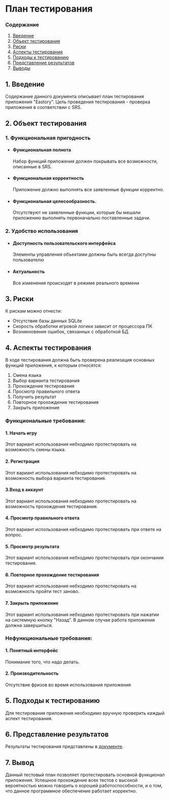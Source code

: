 # План тестирования
 ### Содержание
  1. [Введение](#1)
  2. [Объект тестирования](#2)
  3. [Риски](#3)
  4. [Аспекты тестирования](#4)<br>
  5. [Подходы к тестированию](#5)
  6. [Представление результатов](#6)
  7. [Выводы](#7)
  <a name="1"></a>
 ## 1. Введение
Содержание данного документа описывает план тестирования приложения "Eastory". Цель проведения тестирования - проверка приложения в соответствии с SRS.
<a name="2"></a>
 ## 2. Объект тестирования
### 1. Функциональная пригодность
-   #### Функциональная полнота
    Набор функций приложения должен покрывать все возможности, описанные в SRS.
-   #### Функциональная корректность
    Приложение должно выполнять все заявленные функции корректно.
-   #### Функциональная целесообразность.
    Отсутствуют не заявленные функции, которые бы мешали приложению выполнять первоначально поставленные задачи.
### 2. Удобство использования
-   #### Доступность пользовательского интерфейса
    Элементы управления объектами должны быть всегда доступны пользователю
-   #### Актуальность
    Все изменения происходят в режиме реального времени
<a name="3"></a>
## 3. Риски
К рискам можно отнести:
- Отсутствие базы данных SQLite
- Скорость обработки игровой логики зависит от процессора ПК
- Возникновение ошибок, связанных с обработкой БД
<a name="4"></a>
 ## 4. Аспекты тестирования
В ходе тестирования должна быть проверена реализация основных функций приложения, к которым относятся:  
1. Cмена языка
2. Выбор варианта тестирования
3. Прохождение тестирования
4. Просмотр правильного ответа
5. Получить результат
6. Повторное прохождение тестирования
7. Закрыть приложение

### Функциональные требования:
#### 1. Начать игру
Этот вариант использования небходимо протестировать на возможность смены языка.

#### 2. Регистрация
Этот вариант использования небходимо протестировать на возможность выбора варианта тестирования.

#### 3.Вход в аккаунт
Этот вариант использования небходимо протестировать на возможность прохождения тестирования.

#### 4. Просмотр правильного ответа
Этот вариант использования небходимо протестировать при ответе на вопрос.

#### 5. Просмотр результата
Этот вариант использования небходимо протестировать при окончании тестирования.

#### 6. Повторное прохождение тестирования
Этот вариант использования небходимо протестировать на возможность пройти тест заново.

#### 7. Закрыть приложение
Этот вариант использования небходимо протестировать при нажатии на системную кнопку  "Назад". В данном случае работа приложения должна завершиться.

### Нефункциональные требования:
#### 1. Понятный интерфейс
Понимание того, что надо делать.

#### 2. Производительность
Отсутствие фризов во время использования приложения

<a name="5"></a>
## 5. Подходы к тестированию
Для тестирования приложения необходимо вручную проверить каждый аспект тестирования.

<a name="6"></a>
## 6. Представление результатов
Результаты тестирования представлены в [документе](https://github.com/bar47ney/trtpo_two/blob/master/test/Test%20result.md).

<a name="7"></a>
## 7. Вывод
Данный тестовый план позволяет протестировать основной функционал приложения. Успешное прохождение всех тестов с высокой вероятностью можно говорить о хорошей работоспособности, и о том, что данное программное обеспечение работает корректно.
